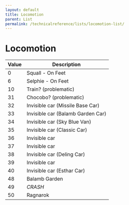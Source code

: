 ```yaml
---
layout: default
title: Locomotion
parent: List
permalink: /technicalreference/lists/locomotion-list/
---
```


# Locomotion

| Value | Description                       |
|-------|-----------------------------------|
| 0     | Squall - On Feet                  |
| 6     | Selphie - On Feet                 |
| 10    | Train? (problematic)              |
| 31    | Chocobo? (problematic)            |
| 32    | Invisible car (Missile Base Car)  |
| 33    | Invisible car (Balamb Garden Car) |
| 34    | Invisible car (Sky Blue Van)      |
| 35    | Invisible car (Classic Car)       |
| 36    | Invisible car                     |
| 37    | Invisible car                     |
| 38    | Invisible car (Deling Car)        |
| 39    | Invisible car                     |
| 40    | Invisible car (Esthar Car)        |
| 48    | Balamb Garden                     |
| 49    | *CRASH*                           |
| 50    | Ragnarok                          |


